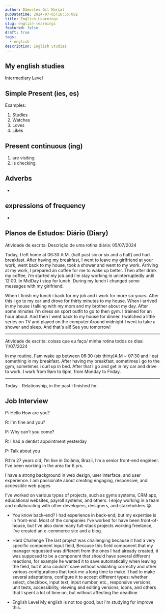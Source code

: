 ```yaml
---
author: Dâmocles Gil Marçal
pubDatetime: 2024-07-05T16:35:00Z
title: English Learnings
slug: english-learnings
featured: false
draft: true
tags:
  - english
description: English Studies
---
```


## My english studies

Intermediary Level

## Simple Present (ies, es)

Examples:

1. Studies
2. Watches
3. Loves
4. Likes

## Present continuous (ing)

1. are visiting
2. is checking

## Adverbs

-

## expressions of frequency

-

## Planos de Estudos: Diário (Diary)

Atividade de escrita: Descrição de uma rotina diária: 05/07/2024

Today, I left home at 06:30 A.M. (half past six or six and a half) and had breakfast. After having my breakfast, I went to leave my girlfriend at your work, went back to my house, took a shower and went to my work. Arriving at my work, I prepared an coffee for me to wake up better. Then after drink my coffee, i'm started my job and i'm stay working in uninterruptedly until 12:00. In MidDay i stop for lunch. During my lunch I changed some messages with my girlfriend.

When I finish my lunch i back for my job and i work for more six yours. After this i go to my car and drove for thirty minutes to my house. When i arrived in my house i talking with my mom and my brother about my day. After some minutes i'm dress an sport outfit to go to then gym. I trained for an hour about. And then I went back to my house for dinner.
I watched a little series on TV and played on the computer.Around midnight I went to take a shower and sleep. And that's all! See you tomorrow!

---

Atividade de escrita: coisas que eu faço/ minha rotina todos os dias: 11/07/2024

In my routine, I'am wake up between 06:30 (six thirty)A.M ~ 07:30 and i eat something in my breakfast. After having my breakfast, sometimes i go to the gym, sometimes i curl up in bed. After that I go and get in my car and drive to work.
I work from 9am to 6pm, from Monday to Friday.

---

<!-- // https://www.vuemastery.com/conferences/vueconf-us-2024/ -->

Today - Relationship, in the past i finished for.

## Job Interview

P: Hello How are you?

R: I'm fine and you?

P: Why can't you come?

R: I had a dentist appointment yesterday

P: Talk about you

R:I’m 27 years old, I’m live in Goiânia, Brazil, I’m a senior front-end engineer. I’ve been working in the area for 8 yrs.

I have a strong background in web design, user interface, and user experience. I am passionate about creating engaging, responsive, and accessible web pages.

I’ve worked on various types of projects, such as gyms systems, CRM app, educational websites, payroll systems, and others. I enjoy working in a team and collaborating with other developers, designers, and stakeholders 😁.

- You know back-end?
  I had experience in back-end, but my expertise is in front-end. Most of the companies I've worked for have been front-of-house, but I've also done many full-stack projects working freelance, I've created an e-commerce site and a blog.

- Hard Challenge
  The last project was challenging because it had a very specific component input field, Because this field component that my manager requested was different from the ones I had already created, it was supposed to be a component that should have several different reactions, for example he wanted it to save automatically when leaving the field, but it also couldn't save without validating correctly and other various configurations that took me a long time to make. I had to make several adaptations, configure it to accept different types: whether select, checkbox, input text, input number, etc., responsive versions, unit tests, accessibility, viewing and editing versions, icons, and others that I spent a lot of time on, but without affecting the deadline.

- English Level
  My english is not too good, but i'm studying for improve this.
